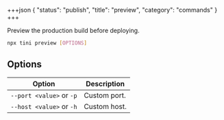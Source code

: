+++json
{
  "status": "publish",
  "title": "preview",
  "category": "commands"
}
+++

Preview the production build before deploying.

```bash
npx tini preview [OPTIONS]
```

## Options

| Option | Description |
| --- | --- |
| `--port <value>` or `-p` | Custom port. |
| `--host <value>` or `-h` | Custom host. |
